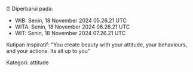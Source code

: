 ⏰ Diperbarui pada:
- WIB: Senin, 18 November 2024 05.26.21 UTC
- WITA: Senin, 18 November 2024 06.26.21 UTC
- WIT: Senin, 18 November 2024 07.26.21 UTC

Kutipan Inspiratif:
"You create beauty with your attitude, your behaviours, and your actions. Its all up to you"


Kategori: attitude

